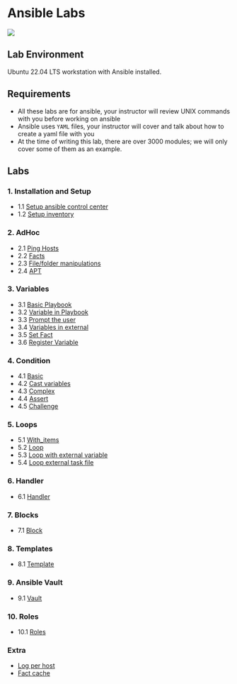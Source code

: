 # Ansible Labs

![](https://upload.wikimedia.org/wikipedia/commons/thumb/2/24/Ansible_logo.svg/200px-Ansible_logo.svg.png)

## Lab Environment

Ubuntu 22.04 LTS workstation with Ansible installed.

## Requirements

- All these labs are for ansible, your instructor will review UNIX commands with you before working on ansible
- Ansible uses `YAML` files, your instructor will cover and talk about how to create a yaml file with you
- At the time of writing this lab, there are over 3000 modules; we will only cover some of them as an example.

## Labs

### 1. Installation and Setup

- 1.1 [Setup ansible control center](setup/Install-Ansible.md)
- 1.2 [Setup inventory](setup/Configure-Inventory.md)

### 2. AdHoc

- 2.1 [Ping Hosts](adhoc/ping.md)
- 2.2 [Facts](adhoc/facts.md)
- 2.3 [File/folder manipulations](adhoc/file.md)
- 2.4 [APT](adhoc/apt.md)

### 3. Variables

- 3.1 [Basic Playbook](basic/readme.md)
- 3.2 [Variable in Playbook](variable/vars/readme.md)
- 3.3 [Prompt the user](variable/prompt/prompt.md)
- 3.4 [Variables in external](variable/external/readme.md)
- 3.5 [Set Fact](variable/set_fact/readme.md)
- 3.6 [Register Variable](variable/register/readme.md)

### 4. Condition

- 4.1 [Basic](condition/basic/readme.md)
- 4.2 [Cast variables](condition/cast/readme.md)
- 4.3 [Complex](condition/complex/readme.md)
- 4.4 [Assert](condition/assert/readme.md)
- 4.5 [Challenge](condition/challenge/readme.md)

### 5. Loops

- 5.1 [With_items](loop/with_items/item_iteration.yml)
- 5.2 [Loop](loop/loop/readme.md)
- 5.3 [Loop with external variable](loop/loop_var/readme.md)
- 5.4 [Loop external task file](loop/loop_task/readme.md)

### 6. Handler

- 6.1 [Handler](handler/readme.md)

### 7. Blocks

- 7.1 [Block](block/simple/readme.md)

### 8. Templates

- 8.1 [Template](template/basic/readme.md)

### 9. Ansible Vault

- 9.1 [Vault](vault/readme.md)

### 10. Roles

- 10.1 [Roles](role/readme.md)

### Extra

- [Log per host](extra/log_per_host/readme.md)
- [Fact cache](extra/fact_cache/readme.md)

